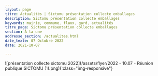 ```yaml
---
layout: page
titre: Actualités | Sictomu présentation collecte emballages
description: Sictomu présentation collecte emballages
keywords: mairie, commune, flaux, gard, actualités
titre_page: Sictomu présentation collecte emballages
section: À la une
addresse_section: /actualites.html
date_texte: 07 Octobre 2022
date: 2021-10-07

---
```



![présentation collecte sictomu 2022](/assets/flyer/2022 - 10.07 - Réunion publique SICTOMU (1).png){:class="img-responsive"}

